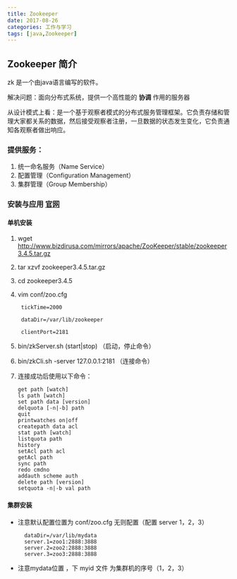 ```yaml
---
title: Zookeeper 
date: 2017-08-26
categories: 工作与学习
tags: [java,Zookeeper]
---
```

## Zookeeper 简介
zk 是一个由java语言编写的软件。

解决问题：面向分布式系统，提供一个高性能的 **协调** 作用的服务器

从设计模式上看：是一个基于观察者模式的分布式服务管理框架。它负责存储和管理大家都关系的数据，然后接受观察者注册，一旦数据的状态发生变化，它负责通知各观察者做出响应。

### 提供服务：

1.	统一命名服务（Name Service）
2.	配置管理（Configuration Management）
3.	集群管理（Group Membership）

### 安装与应用 [官网](http://zookeeper.apache.org/)

#### 单机安装
1. wget http://www.bizdirusa.com/mirrors/apache/ZooKeeper/stable/zookeeper3.4.5.tar.gz
2. tar xzvf zookeeper3.4.5.tar.gz
3. cd zookeeper3.4.5 
4. vim conf/zoo.cfg

		tickTime=2000
		
		dataDir=/var/lib/zookeeper
		
		clientPort=2181
5. bin/zkServer.sh (start|stop) （启动，停止命令）
6. bin/zkCli.sh -server 127.0.0.1:2181  （连接命令）

7. 连接成功后使用以下命令：

    ```
    get path [watch]
    ls path [watch]
    set path data [version]
    delquota [-n|-b] path
    quit
    printwatches on|off
    createpath data acl
    stat path [watch]
    listquota path
    history
    setAcl path acl
    getAcl path
    sync path
    redo cmdno
    addauth scheme auth
    delete path [version]
    setquota -n|-b val path 
    ```



#### 集群安装

* 注意默认配置位置为 conf/zoo.cfg  无则配置（配置 server 1，2，3）
	
		dataDir=/var/lib/mydata
		server.1=zoo1:2888:3888
		server.2=zoo2:2888:3888
		server.3=zoo3:2888:3888
* 注意mydata位置 ，下 myid 文件 为集群机的序号（1，2，3）

